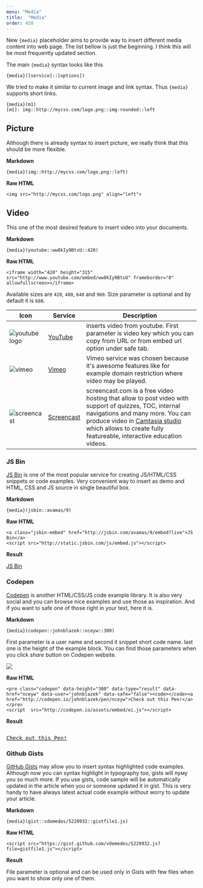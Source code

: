 ```yaml
---
menu: "Media"
title:  "Media"
order: 450
---
```


New `{media}` placeholder aims to provide way to insert different media content into web page. The list bellow is just the beginning. I think this will be most frequently updated section.

The main `{media}` syntax looks like this

	{media}([service]::[options])

We tried to make it similar to current image and link syntax. Thus `{media}` supports short links.

	{media}(m1)
	[m1]: img::http://mycss.com/logo.png::img-rounded::left

## Picture

Although there is already syntax to insert picture, we really think that this should be more flexible.

**Markdown**

	{media}(img::http://mycss.com/logo.png::left)

**Raw HTML**

	<img src="http://mycss.com/logo.png" align="left">

## Video

This one of the most desired feature to insert video into your documents.

**Markdown**

	{media}(youtube::ww8kIy9BtsU::420)

**Raw HTML**

	<iframe width="420" height="315" src="http://www.youtube.com/embed/ww8kIy9BtsU" frameborder="0" allowfullscreen></iframe>

Available sizes are `420`, `480`, `640` and `960`. Size parameter is optional and by default it is `680`.

Icon | Service    | Description
---| -----------|------------
![youtube logo](http://www.cinemamuseum.org.uk/wordpress/wp-content/themes/Cutline-1-1.4-2ColumnRight/images/youtube-logo.gif) | [YouTube](http://www.youtube.com)    | inserts video from youtube. First parameter is video key which you can copy from URL or from embed url option under safe tab.
![vimeo](http://cdn1.iconfinder.com/data/icons/fatcow/32x32/vimeo.png) | [Vimeo](http://www.vimeo.com)      | Vimeo service was chosen because it's awesome features like for example domain restriction where video may be played.
![screencast](http://cdn.alternativeto.net/i/be16881a-f0b6-e011-9727-0025902c7e73_12342.png)| [Screencast](http://www.screencast.com) | screencast.com is a free video hosting that allow to post video with support of quizzes, TOC, internal navigations and many more. You can produce video in [Camtasia studio](http://www.techsmith.com/camtasia.html) which allows to create fully featureable, interactive education videos.

### JS Bin

[JS Bin](http://jsbin.com/) is one of the most popular service for creating JS/HTML/CSS snippets or code examples.  Very convenient way to insert as demo and HTML, CSS and JS source in single beautiful box.

**Markdown**
	
	{media}(jsbin::avamas/9)

**Raw HTML**
	
	<a class="jsbin-embed" href="http://jsbin.com/avamas/9/embed?live">JS Bin</a>
	<script src="http://static.jsbin.com/js/embed.js"></script>

**Result**

<a class="jsbin-embed" href="http://jsbin.com/avamas/9/embed?live">JS Bin</a>
<script src="http://static.jsbin.com/js/embed.js"> </script>

### Codepen

[Codepen](http://codepen.io/)  is another HTML/CSS/JS code example library. It is also very social and you can browse nice examples and use those as inspiration. And if you want to safe one of those right in your text, here it is. 

**Markdown**
	
	{media}(codepen::johnblazek::nceyw::300)

First parameter is a user name and second it snippet short code name. last one is the height of the example block. You can find those parameters when you click _share_ button on Codepen website. 

![](/site/img/codepen.png)

**Raw HTML**
	
	<pre class="codepen" data-height="300" data-type="result" data-href="nceyw" data-user="johnblazek" data-safe="false"><code></code><a href="http://codepen.io/johnblazek/pen/nceyw">Check out this Pen!</a></pre>
	<script  src="http://codepen.io/assets/embed/ei.js"></script>

**Result**

<pre class="codepen" data-height="300" data-type="result" data-href="nceyw" data-user="johnblazek" data-safe="false"><code> </code>
<a href="http://codepen.io/johnblazek/pen/nceyw">Check out this Pen!</a></pre>
<script src="http://codepen.io/assets/embed/ei.js"> </script>

### Github Gists

[GitHub Gists](https://gist.github.com/) may allow you to insert syntax highlighted code examples. Although now you can syntax highlight in typography too, gists will пуму you so much more. If you use gists, code sample will be automatically updated in the article when you or someone updated it in gist. This is very handy to have always latest actual code example without worry to update your article.

**Markdown**

	{media}(gist::vdemedes/5220932::gistfile1.js)


**Raw HTML**

	<script src="https://gist.github.com/vdemedes/5220932.js?file=gistfile1.js"></script>

**Result**

<script src="https://gist.github.com/vdemedes/5220932.js?file=gistfile1.js"> </script>

File parameter is optional and can be used only in Gists with few files when you want to show only one of them.